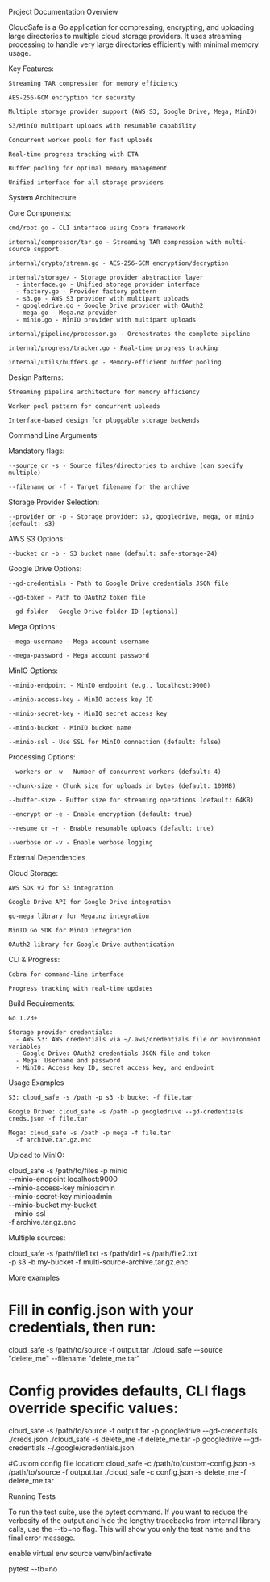 Project Documentation
Overview

CloudSafe is a Go application for compressing, encrypting, and uploading large directories to multiple cloud storage providers. It uses streaming processing to handle very large directories efficiently with minimal memory usage.

Key Features:

    Streaming TAR compression for memory efficiency

    AES-256-GCM encryption for security  

    Multiple storage provider support (AWS S3, Google Drive, Mega, MinIO)

    S3/MinIO multipart uploads with resumable capability

    Concurrent worker pools for fast uploads

    Real-time progress tracking with ETA

    Buffer pooling for optimal memory management

    Unified interface for all storage providers

System Architecture

Core Components:

    cmd/root.go - CLI interface using Cobra framework

    internal/compressor/tar.go - Streaming TAR compression with multi-source support

    internal/crypto/stream.go - AES-256-GCM encryption/decryption

    internal/storage/ - Storage provider abstraction layer
      - interface.go - Unified storage provider interface
      - factory.go - Provider factory pattern
      - s3.go - AWS S3 provider with multipart uploads
      - googledrive.go - Google Drive provider with OAuth2
      - mega.go - Mega.nz provider
      - minio.go - MinIO provider with multipart uploads

    internal/pipeline/processor.go - Orchestrates the complete pipeline

    internal/progress/tracker.go - Real-time progress tracking

    internal/utils/buffers.go - Memory-efficient buffer pooling

Design Patterns:

    Streaming pipeline architecture for memory efficiency

    Worker pool pattern for concurrent uploads

    Interface-based design for pluggable storage backends

Command Line Arguments

Mandatory flags:

    --source or -s - Source files/directories to archive (can specify multiple)

    --filename or -f - Target filename for the archive

Storage Provider Selection:

    --provider or -p - Storage provider: s3, googledrive, mega, or minio (default: s3)

AWS S3 Options:

    --bucket or -b - S3 bucket name (default: safe-storage-24)

Google Drive Options:

    --gd-credentials - Path to Google Drive credentials JSON file

    --gd-token - Path to OAuth2 token file

    --gd-folder - Google Drive folder ID (optional)

Mega Options:

    --mega-username - Mega account username

    --mega-password - Mega account password

MinIO Options:

    --minio-endpoint - MinIO endpoint (e.g., localhost:9000)

    --minio-access-key - MinIO access key ID

    --minio-secret-key - MinIO secret access key

    --minio-bucket - MinIO bucket name

    --minio-ssl - Use SSL for MinIO connection (default: false)

Processing Options:

    --workers or -w - Number of concurrent workers (default: 4)

    --chunk-size - Chunk size for uploads in bytes (default: 100MB)

    --buffer-size - Buffer size for streaming operations (default: 64KB)

    --encrypt or -e - Enable encryption (default: true)

    --resume or -r - Enable resumable uploads (default: true)

    --verbose or -v - Enable verbose logging

External Dependencies

Cloud Storage:

    AWS SDK v2 for S3 integration

    Google Drive API for Google Drive integration

    go-mega library for Mega.nz integration

    MinIO Go SDK for MinIO integration

    OAuth2 library for Google Drive authentication

CLI & Progress:

    Cobra for command-line interface

    Progress tracking with real-time updates

Build Requirements:

    Go 1.23+

    Storage provider credentials:
      - AWS S3: AWS credentials via ~/.aws/credentials file or environment variables
      - Google Drive: OAuth2 credentials JSON file and token
      - Mega: Username and password
      - MinIO: Access key ID, secret access key, and endpoint

Usage Examples

    S3: cloud_safe -s /path -p s3 -b bucket -f file.tar

    Google Drive: cloud_safe -s /path -p googledrive --gd-credentials creds.json -f file.tar

    Mega: cloud_safe -s /path -p mega -f file.tar
      -f archive.tar.gz.enc

Upload to MinIO:

cloud_safe -s /path/to/files -p minio \
  --minio-endpoint localhost:9000 \
  --minio-access-key minioadmin \
  --minio-secret-key minioadmin \
  --minio-bucket my-bucket \
  --minio-ssl \
  -f archive.tar.gz.enc

Multiple sources:

cloud_safe -s /path/file1.txt -s /path/dir1 -s /path/file2.txt \
  -p s3 -b my-bucket -f multi-source-archive.tar.gz.enc

More examples

# Fill in config.json with your credentials, then run:
cloud_safe -s /path/to/source -f output.tar
./cloud_safe --source "delete_me" --filename "delete_me.tar"

# Config provides defaults, CLI flags override specific values:
cloud_safe -s /path/to/source -f output.tar -p googledrive --gd-credentials ./creds.json
./cloud_safe -s delete_me -f delete_me.tar -p googledrive --gd-credentials ~/.google/credentials.json

#Custom config file location:
cloud_safe -c /path/to/custom-config.json -s /path/to/source -f output.tar
./cloud_safe -c config.json -s delete_me -f delete_me.tar

Running Tests

To run the test suite, use the pytest command. If you want to reduce the verbosity of the output and hide the lengthy tracebacks from internal library calls, use the --tb=no flag. This will show you only the test name and the final error message.

enable virtual env
source venv/bin/activate

pytest --tb=no

